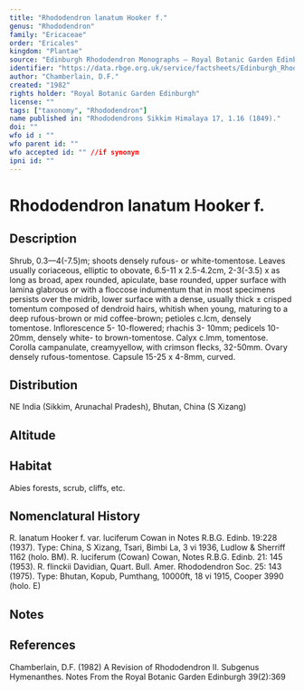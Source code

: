 ```yaml
---
title: "Rhododendron lanatum Hooker f."
genus: "Rhododendron"
family: "Ericaceae"
order: "Ericales"
kingdom: "Plantae"
source: "Edinburgh Rhododendron Monographs – Royal Botanic Garden Edinburgh"
identifier: "https://data.rbge.org.uk/service/factsheets/Edinburgh_Rhododendron_Monographs.xhtml"
author: "Chamberlain, D.F."
created: "1982"
rights holder: "Royal Botanic Garden Edinburgh"
license: ""
tags: ["taxonomy", "Rhododendron"]
name published in: "Rhododendrons Sikkim Himalaya 17, 1.16 (1849)."
doi: ""
wfo id : ""
wfo parent id: ""
wfo accepted id: "" //if synonym                      
ipni id: ""
---
```


                       

# Rhododendron lanatum Hooker f.

## Description
Shrub, 0.3—4(-7.5)m; shoots densely rufous- or white-tomentose. Leaves usually coriaceous, elliptic to obovate, 6.5-11 x 2.5-4.2cm, 2-3(-3.5) x as long as broad, apex rounded, apiculate, base rounded, upper surface with lamina glabrous or with a floccose indumentum that in most specimens persists over the midrib, lower surface with a dense, usually thick ± crisped tomentum composed of dendroid hairs, whitish when young, maturing to a deep rufous-brown or mid coffee-brown; petioles c.lcm, densely tomentose. Inflorescence 5- 10-flowered; rhachis 3- 10mm; pedicels 10-20mm, densely white- to brown-tomentose. Calyx c.lmm, tomentose. Corolla campanulate, creamyyellow, with crimson flecks, 32-50mm. Ovary densely rufous-tomentose. Capsule 15-25 x 4-8mm, curved.

## Distribution
NE India (Sikkim, Arunachal Pradesh), Bhutan, China (S Xizang)

## Altitude


## Habitat
Abies forests, scrub, cliffs, etc.

## Nomenclatural History
R. lanatum Hooker f. var. luciferum Cowan in Notes R.B.G. Edinb. 19:228 (1937). Type: China, S Xizang, Tsari, Bimbi La, 3 vi 1936, Ludlow & Sherriff 1162 (holo. BM). R. luciferum (Cowan) Cowan, Notes R.B.G. Edinb. 21: 145 (1953). R. flinckii Davidian, Quart. Bull. Amer. Rhododendron Soc. 25: 143 (1975). Type: Bhutan, Kopub, Pumthang, 10000ft, 18 vi 1915, Cooper 3990 (holo. E)
                       
## Notes


## References

Chamberlain, D.F. (1982) A Revision of Rhododendron II. Subgenus Hymenanthes. Notes From the Royal Botanic Garden Edinburgh 39(2):369
